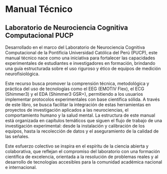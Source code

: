 # Manual Técnico
## Laboratorio de Neurociencia Cognitiva Computacional PUCP

Desarrollado en el marco del Laboratorio de Neurociencia Cognitiva Computacional de la Pontificia Universidad Católica del Perú (PUCP), este manual técnico nace como una iniciativa para fortalecer las capacidades experimentales de estudiantes e investigadores en formación, brindando una guía estructurada sobre el uso riguroso y ético de equipos de medición neurofisiológica.

Este recurso busca promover la comprensión técnica, metodológica y práctica del uso de tecnologías como el EEG (EMOTIV Flex), el ECG (Shimmer3) y el EDA (Shimmer3 GSR+), permitiendo a los usuarios implementar protocolos experimentales con base científica sólida. A través de este libro, se busca facilitar la integración de estas herramientas en proyectos de investigación aplicados a las neurociencias, el comportamiento humano y la salud mental.
La estructura de este manual está organizada en capítulos temáticos que siguen el flujo de trabajo de una investigación experimental: desde la instalación y calibración de los equipos, hasta la recolección de datos y el aseguramiento de la calidad de las señales.
 
Este esfuerzo colectivo se inspira en el espíritu de la ciencia abierta y colaborativa, que reflejan el compromiso del laboratorio con una formación científica de excelencia, orientada a la resolución de problemas reales y al desarrollo de tecnologías accesibles para la comunidad académica nacional e internacional.


```{tableofcontents}
```
